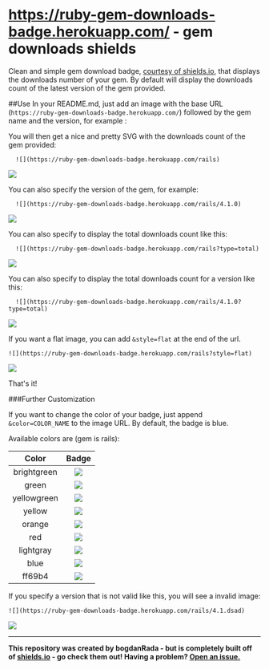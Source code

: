https://ruby-gem-downloads-badge.herokuapp.com/ - gem downloads shields
=============
Clean and simple gem download badge, [courtesy of shields.io](https://github.com/badges/shields), that displays the downloads number of your gem.
By default will display the downloads count of the latest version of the gem provided. 

##Use
In your README.md, just add an image with the base URL (`https://ruby-gem-downloads-badge.herokuapp.com/`) followed by the  gem name and the version, for example :
 
You will then get a nice and pretty SVG with the downloads count of the gem  provided:

```
  ![](https://ruby-gem-downloads-badge.herokuapp.com/rails)
```
 ![](https://ruby-gem-downloads-badge.herokuapp.com/rails)

You can also specify  the version of the gem, for example: 
```
  ![](https://ruby-gem-downloads-badge.herokuapp.com/rails/4.1.0)
```
![](https://ruby-gem-downloads-badge.herokuapp.com/rails/4.1.0)

You can also specify to display the total downloads count like this:

```
  ![](https://ruby-gem-downloads-badge.herokuapp.com/rails?type=total)
```

 ![](https://ruby-gem-downloads-badge.herokuapp.com/rails?type=total)

You can also specify to display the total downloads count for a version like this:
```
  ![](https://ruby-gem-downloads-badge.herokuapp.com/rails/4.1.0?type=total)
```

 ![](https://ruby-gem-downloads-badge.herokuapp.com/rails/4.1.0?type=total)



If you want a flat image, you can add `&style=flat` at the end of the url.

```
![](https://ruby-gem-downloads-badge.herokuapp.com/rails?style=flat)
```

![](https://ruby-gem-downloads-badge.herokuapp.com/rails?style=flat)

That's it!

###Further Customization

If you want to change the color of your badge, just append `&color=COLOR_NAME` to the image URL.  By default, the badge is blue.

Available colors are (gem is rails):

| Color         | Badge                                                                           |
|:-------------:|:-------------------------------------------------------------------------------:|
| brightgreen   | ![](https://ruby-gem-downloads-badge.herokuapp.com/rails?color=brightgreen&style=flat) |
| green         | ![](https://ruby-gem-downloads-badge.herokuapp.com/rails?color=green&style=flat)       |
| yellowgreen   | ![](https://ruby-gem-downloads-badge.herokuapp.com/rails?color=yellowgreen&style=flat) |
| yellow        | ![](https://ruby-gem-downloads-badge.herokuapp.com/rails?color=yellow&style=flat)      |
| orange        | ![](https://ruby-gem-downloads-badge.herokuapp.com/rails?color=orange&style=flat)      |
| red           | ![](https://ruby-gem-downloads-badge.herokuapp.com/rails?color=red&style=flat)         |
| lightgray     | ![](https://ruby-gem-downloads-badge.herokuapp.com/rails?color=lightgray&style=flat)   |
| blue          | ![](https://ruby-gem-downloads-badge.herokuapp.com/rails?color=blue&style=flat)        |
| ff69b4        | ![](https://ruby-gem-downloads-badge.herokuapp.com/rails?color=ff69b4&style=flat)      |


If you specify a version that is not valid like this, you will see a invalid image: 

```
![](https://ruby-gem-downloads-badge.herokuapp.com/rails/4.1.dsad)
```
 
 ![](https://ruby-gem-downloads-badge.herokuapp.com/rails/4.1.dsad)

------

**This repository was created by bogdanRada - but is completely built off of [shields.io](https://github.com/badges/shields) - go check them out!  Having a problem?  [Open an issue.](https://github.com/bogdanRada/gem-downloads-badge/issues)**
